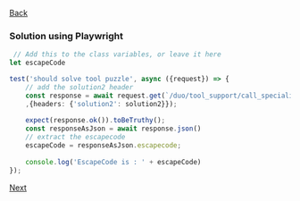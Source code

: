 [Back](../06.%20puzzle5.md)

###  Solution using Playwright
```typescript
 // Add this to the class variables, or leave it here
let escapeCode

test('should solve tool puzzle', async ({request}) => {  
	// add the solution2 header
    const response = await request.get(`/duo/tool_support/call_specialist/${specialist_number}`
    ,{headers: {'solution2': solution2}});  
      
    expect(response.ok()).toBeTruthy();  
    const responseAsJson = await response.json()
    // extract the escapecode     
    escapeCode = responseAsJson.escapecode;  
  
    console.log('EscapeCode is : ' + escapeCode)  
});
```

[Next](../07.%20puzzle6.md)
